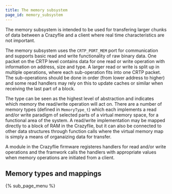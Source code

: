 ```yaml
---
title: The memory subsystem
page_id: memory_subsystem
---
```


The memory subsystem is intended to be used for transfering larger chunks of data
between a Crazyflie and a client where real time characteristics are not important.

The memory subsystem uses the ```CRTP_PORT_MEM``` port for communication and supports basic read and write functionality of raw binary data. One packet on the CRTP level contains data for one read or write operation with information on address, size and type. A larger read or write is split up in multiple operations, where each sub-operation fits into one
CRTP packet. The sub-operations should be done in order (from lower address to higher) and
some read handlers may rely on this to update caches or similar when receiving the last part of a block.

The type can be seen as the highest level of abstraction and indicates which memory
the read/write operation will act on. There are a number of memory types (defined in ```MemoryType_t```) which each implements a read and/or write paradigm of selected parts of a virtual memory space, for a functional area of the system. A read/write
implementation may be mapped directly to a block of RAM in the Crazyflie, but it can
also be connected to other data structures through function calls where the
virtual memory map is simply a means of organaizing data for transfer.

A module in the Crazyflie firmware registeres handlers for read and/or write operations
and the framwork calls the handlers with appropriate values when memory operations are
initiated from a client.

## Memory types and mappings

{% sub_page_menu %}
